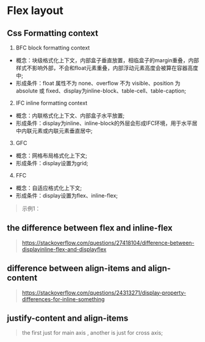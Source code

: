 
# Flex layout


## Css Formatting context

1. BFC block formatting context 
  - 概念：块级格式化上下文，内部盒子垂直放置，相临盒子的margin重叠，内部样式不影响外部，不会和float元素重叠，内部浮动元素高度会被算在容器高度中;
  - 形成条件：float 属性不为 none、overflow 不为 visible、position 为 absolute 或 fixed、display为inline-block、table-cell、table-caption;
2. IFC inline formatting context
  - 概念：内联格式化上下文、内部盒子水平放置;
  - 形成条件：display为inline、inline-block的外层会形成IFC环境，用于水平居中内联元素或内联元素垂直居中;
3. GFC
  - 概念：网格布局格式化上下文;
  - 形成条件：display设置为grid;
4. FFC
  - 概念：自适应格式化上下文;
  - 形成条件：display设置为flex、inline-flex;


> 示例1： 




## the difference between flex and inline-flex

> https://stackoverflow.com/questions/27418104/difference-between-displayinline-flex-and-displayflex

## difference between align-items and align-content

> https://stackoverflow.com/questions/24313271/display-property-differences-for-inline-something

## justify-content and align-items

> the first just for main axis , another is just for cross axis; 

